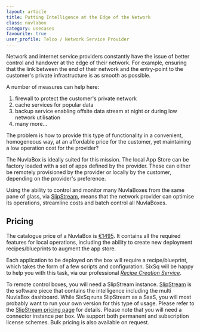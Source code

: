 ```yaml
---
layout: article
title: Putting Intelligence at the Edge of the Network
class: nuvlabox
category: usecases
favourite: true
user_profile: Telco / Network Service Provider
---
```


Network and internet service providers constantly have the issue of better control and handover at the edge of their network. For example, ensuring that the link between the end of their network and the entry-point to the customer's private infrastructure is as smooth as possible.

A number of measures can help here:

1. firewall to protect the customer's private network
2. cache services for popular data
3. backup service enabling offsite data stream at night or during low network utilisation
4. many more...

The problem is how to provide this type of functionality in a convenient, homogeneous way, at an affordable price for the customer, yet maintaining a low operation cost for the provider?

The NuvlaBox is ideally suited for this mission. The local App Store can be factory loaded with a set of apps defined by the provider. These can either be remotely provisioned by the provider or locally by the customer, depending on the provider's preference.

Using the ability to control and monitor many NuvlaBoxes from the same pane of glass, via [SlipStream](/products/slipstream.html), means that the network provider can optimise its operations, streamline costs and batch control all NuvlaBoxes.


Pricing
----

The catalogue price of a NuvlaBox is [€1495](/products/nuvlabox-pricing.html). It contains all the required features for local operations, including the ability to create new deployment recipes/blueprints to augment the app store.

Each application to be deployed on the box will require a recipe/blueprint, which takes the form of a few scripts and configuration. SixSq will be happy to help you with this task, via our professional [*Recipe Creation Service*](/products/nuvlabox-pricing.html).

To remote control boxes, you will need a SlipStream instance. [SlipStream](/products/slipstream.html) is the software piece that contains the intelligence including the multi NuvlaBox dashboard. While SixSq runs SlipStream as a SaaS, you will most probably want to run your own version for this type of usage. Please refer to the [SlipStream pricing page](/products/slipstream-pricing.html) for details. Please note that you will need a connector instance per box. We support both permanent and subscription license schemes. Bulk pricing is also available on request.
